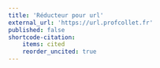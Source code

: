 ```yaml
---
title: 'Réducteur pour url'
external_url: 'https://url.profcollet.fr'
published: false
shortcode-citation:
    items: cited
    reorder_uncited: true
---
```


